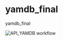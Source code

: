 # yamdb_final
yamdb_final

![API_YAMDB workflow](https://github.com/gilbey7s/yamdb_final/actions/workflows/yamdb_workflow.yml/badge.svg)
